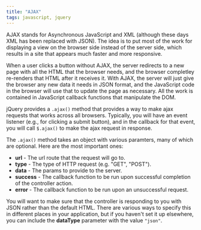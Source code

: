 ```yaml
---
title: "AJAX"
tags: javascript, jquery
---
```


AJAX stands for Asynchronous JavaScript and XML (although these days XML has been replaced with JSON). The idea is to put most of the work for displaying a view on the browser side instead of the server side, which results in a site that appears much faster and more responsive.

When a user clicks a button without AJAX, the server redirects to a new page with all the HTML that the browser needs, and the browser completley re-renders that HTML after it receives it. With AJAX, the server will just give the browser any new data it needs in JSON format, and the JavaScript code in the browser will use that to update the page as necessary. All the work is contained in JavaScript callback functions that manipulate the DOM.

jQuery provides a `.ajax()` method that provides a way to make ajax requests that works across all browsers. Typically, you will have an event listener (e.g., for clicking a submit button), and in the callback for that event, you will call `$.ajax()` to make the ajax request in response.

The `.ajax()` method takes an object with various paramters, many of which are optional. Here are the most important ones:

  * <strong>url</strong> - The url route that the request will go to.
  * <strong>type</strong> - The type of HTTP request (e.g. "GET", "POST").
  * <strong>data</strong> - The params to provide to the server.
  * <strong>success</strong> - The callback function to be run upon successful completion of the controller action.
  * <strong>error</strong> - The callback function to be run upon an unsuccessful request.
  
You will want to make sure that the controller is responding to you with JSON rather than the default HTML. There are various ways to specify this in different places in your application, but if you haven't set it up elsewhere, you can include the <strong>dataType</strong> parameter with the value `"json"`.